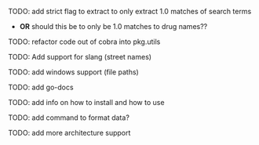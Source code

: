 TODO: add strict flag to extract to only extract 1.0 matches of search terms

- **OR** should this be to only be 1.0 matches to drug names??

TODO: refactor code out of cobra into pkg.utils
 
TODO: Add support for slang (street names)

TODO: add windows support (file paths)

TODO: add go-docs

TODO: add info on how to install and how to use

TODO: add command to format data?

TODO: add more architecture support